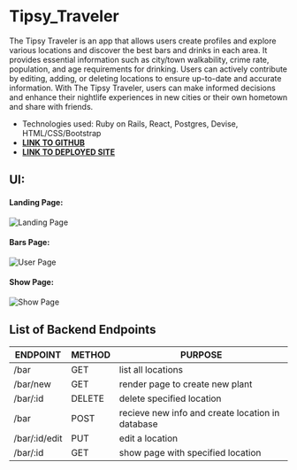 # Tipsy_Traveler

The Tipsy Traveler is an app that allows users create profiles and explore various locations and discover the best bars and drinks in each area. It provides essential information such as city/town walkability, crime rate, population, and age requirements for drinking. Users can actively contribute by editing, adding, or deleting locations to ensure up-to-date and accurate information. With The Tipsy Traveler, users can make informed decisions and enhance their nightlife experiences in new cities or their own hometown and share with friends.


- Technologies used: Ruby on Rails, React, Postgres, Devise, HTML/CSS/Bootstrap
- [**LINK TO GITHUB**](https://github.com/Harp27/Tipsy-Backend)
- [**LINK TO DEPLOYED SITE**](https://tipsybackend.onrender.com/bars)


## UI:

#### Landing Page:
![Landing Page](./src/images/landing.png)

#### Bars Page:
![User Page](./src/images/bars.png)

#### Show Page:
![Show Page](./src/images/show.png)


## List of Backend Endpoints
| ENDPOINT | METHOD | PURPOSE |
|----------|--------|---------|
| /bar | GET | list all locations |
| /bar/new | GET | render page to create new plant |
| /bar/:id | DELETE | delete specified location |
| /bar | POST | recieve new info and create location in database |
| /bar/:id/edit | PUT | edit a location |
| /bar/:id | GET | show page with specified location |
